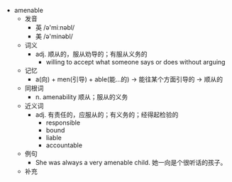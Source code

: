 - amenable
  - 发音
    - 英 /ə'miːnəbl/
    - 美 /ə'minəbl/
  - 词义
    - adj. 顺从的，服从劝导的；有服从义务的
      - willing to accept what someone says or does without arguing
  - 记忆
    - a(向) + men(引导) + able(能…的) → 能往某个方面引导的 → 顺从的
  - 同根词
    - n. amenability 顺从；服从的义务
  - 近义词
    - adj. 有责任的，应服从的；有义务的；经得起检验的
      - responsible
      - bound
      - liable
      - accountable
  - 例句
    - She was always a very amenable child. 她一向是个很听话的孩子。
  - 补充